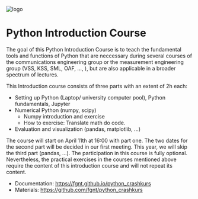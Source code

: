 ![logo](static/python_logo.svg)

# Python Introduction Course

The goal of this Python Introduction Course is to teach the fundamental tools and functions of Python that are neccessary during several courses of the communications engineering group or the measurement engineering group (VSS, KSS, SML, OAF, ..., ), but are also applicable in a broader spectrum of lectures.

This Introduction course consists of three parts with an extent of 2h each:

 - Setting up Python (Laptop/ university computer pool), Python fundamentals, Jupyter
 - Numerical Python (numpy, scipy)
   - Numpy introduction and exercise
   - How to exercise: Translate math do code.
 - Evaluation and visualization (pandas, matplotlib, ...)

<!-- While the course was originally designed for multiple presence sessions, this time the course is intended as an online tutorial. 
However, there will be a question round at April 15st 09:00 to solve eventual problems with the setup of the Python environment. -->
<!-- The course will take place on October 21th, 2022 and the following Friday from 14:00 to 16:00 in the pool room P7.2.02.1. -->
The course will start on April 11th at 16:00 with part one. The two dates for the second part will be decided in our first meeting.
This year, we will skip the third part (pandas, ...).
The participation in this course is fully optional.
Nevertheless, the practical exercises in the courses mentioned above require the content of this introduction course and will not repeat its content.

 - Documentation: https://fgnt.github.io/python_crashkurs
 - Materials: https://github.com/fgnt/python_crashkurs
